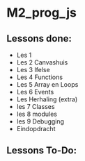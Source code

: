 # M2_prog_js

## Lessons done:  
- Les 1  
- Les 2 Canvashuis  
- Les 3 Ifelse  
- Les 4 Functions  
- Les 5 Array en Loops  
- Les 6 Events  
- Les Herhaling (extra)  
- les 7 Classes  
- les 8 modules  
- les 9 Debugging 
 - Eindopdracht  

## Lessons To-Do:  
  

 

